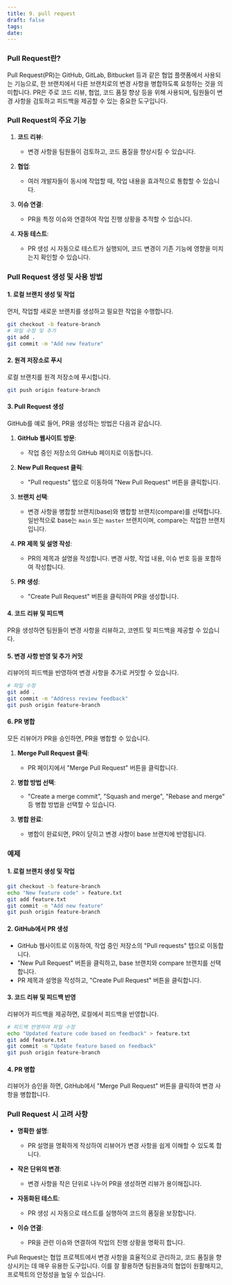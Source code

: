 ```yaml
---
title: 9. pull request
draft: false
tags: 
date:
---
```


### Pull Request란?

Pull Request(PR)는 GitHub, GitLab, Bitbucket 등과 같은 협업 플랫폼에서 사용되는 기능으로, 한 브랜치에서 다른 브랜치로의 변경 사항을 병합하도록 요청하는 것을 의미합니다. PR은 주로 코드 리뷰, 협업, 코드 품질 향상 등을 위해 사용되며, 팀원들이 변경 사항을 검토하고 피드백을 제공할 수 있는 중요한 도구입니다.

### Pull Request의 주요 기능

1. **코드 리뷰**:
   - 변경 사항을 팀원들이 검토하고, 코드 품질을 향상시킬 수 있습니다.
   
2. **협업**:
   - 여러 개발자들이 동시에 작업할 때, 작업 내용을 효과적으로 통합할 수 있습니다.
   
3. **이슈 연결**:
   - PR을 특정 이슈와 연결하여 작업 진행 상황을 추적할 수 있습니다.
   
4. **자동 테스트**:
   - PR 생성 시 자동으로 테스트가 실행되어, 코드 변경이 기존 기능에 영향을 미치는지 확인할 수 있습니다.

### Pull Request 생성 및 사용 방법

#### 1. 로컬 브랜치 생성 및 작업

먼저, 작업할 새로운 브랜치를 생성하고 필요한 작업을 수행합니다.

```sh
git checkout -b feature-branch
# 파일 수정 및 추가
git add .
git commit -m "Add new feature"
```

#### 2. 원격 저장소로 푸시

로컬 브랜치를 원격 저장소에 푸시합니다.

```sh
git push origin feature-branch
```

#### 3. Pull Request 생성

GitHub를 예로 들어, PR을 생성하는 방법은 다음과 같습니다.

1. **GitHub 웹사이트 방문**:
   - 작업 중인 저장소의 GitHub 페이지로 이동합니다.

2. **New Pull Request 클릭**:
   - "Pull requests" 탭으로 이동하여 "New Pull Request" 버튼을 클릭합니다.

3. **브랜치 선택**:
   - 변경 사항을 병합할 브랜치(base)와 병합할 브랜치(compare)를 선택합니다. 일반적으로 base는 `main` 또는 `master` 브랜치이며, compare는 작업한 브랜치입니다.

4. **PR 제목 및 설명 작성**:
   - PR의 제목과 설명을 작성합니다. 변경 사항, 작업 내용, 이슈 번호 등을 포함하여 작성합니다.

5. **PR 생성**:
   - "Create Pull Request" 버튼을 클릭하여 PR을 생성합니다.

#### 4. 코드 리뷰 및 피드백

PR을 생성하면 팀원들이 변경 사항을 리뷰하고, 코멘트 및 피드백을 제공할 수 있습니다.

#### 5. 변경 사항 반영 및 추가 커밋

리뷰어의 피드백을 반영하여 변경 사항을 추가로 커밋할 수 있습니다.

```sh
# 파일 수정
git add .
git commit -m "Address review feedback"
git push origin feature-branch
```

#### 6. PR 병합

모든 리뷰어가 PR을 승인하면, PR을 병합할 수 있습니다.

1. **Merge Pull Request 클릭**:
   - PR 페이지에서 "Merge Pull Request" 버튼을 클릭합니다.

2. **병합 방법 선택**:
   - "Create a merge commit", "Squash and merge", "Rebase and merge" 등 병합 방법을 선택할 수 있습니다.

3. **병합 완료**:
   - 병합이 완료되면, PR이 닫히고 변경 사항이 base 브랜치에 반영됩니다.

### 예제

#### 1. 로컬 브랜치 생성 및 작업

```sh
git checkout -b feature-branch
echo "New feature code" > feature.txt
git add feature.txt
git commit -m "Add new feature"
git push origin feature-branch
```

#### 2. GitHub에서 PR 생성

- GitHub 웹사이트로 이동하여, 작업 중인 저장소의 "Pull requests" 탭으로 이동합니다.
- "New Pull Request" 버튼을 클릭하고, base 브랜치와 compare 브랜치를 선택합니다.
- PR 제목과 설명을 작성하고, "Create Pull Request" 버튼을 클릭합니다.

#### 3. 코드 리뷰 및 피드백 반영

리뷰어가 피드백을 제공하면, 로컬에서 피드백을 반영합니다.

```sh
# 피드백 반영하여 파일 수정
echo "Updated feature code based on feedback" > feature.txt
git add feature.txt
git commit -m "Update feature based on feedback"
git push origin feature-branch
```

#### 4. PR 병합

리뷰어가 승인을 하면, GitHub에서 "Merge Pull Request" 버튼을 클릭하여 변경 사항을 병합합니다.

### Pull Request 시 고려 사항

- **명확한 설명**:
  - PR 설명을 명확하게 작성하여 리뷰어가 변경 사항을 쉽게 이해할 수 있도록 합니다.

- **작은 단위의 변경**:
  - 변경 사항을 작은 단위로 나누어 PR을 생성하면 리뷰가 용이해집니다.

- **자동화된 테스트**:
  - PR 생성 시 자동으로 테스트를 실행하여 코드의 품질을 보장합니다.

- **이슈 연결**:
  - PR을 관련 이슈와 연결하여 작업의 진행 상황을 명확히 합니다.

Pull Request는 협업 프로젝트에서 변경 사항을 효율적으로 관리하고, 코드 품질을 향상시키는 데 매우 유용한 도구입니다. 이를 잘 활용하면 팀원들과의 협업이 원활해지고, 프로젝트의 안정성을 높일 수 있습니다.